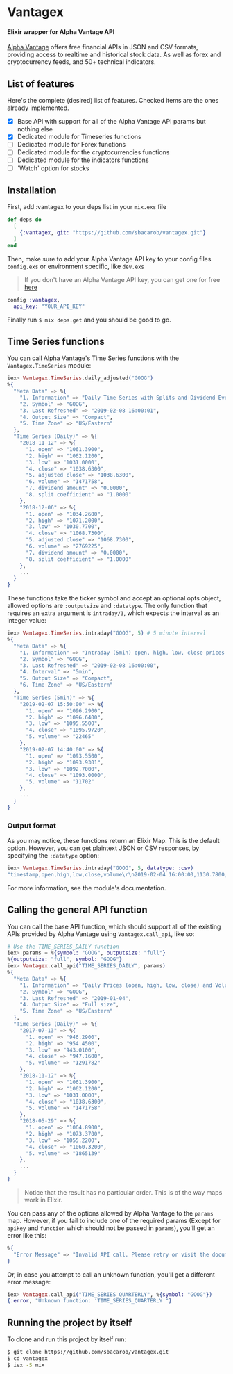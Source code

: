 # Vantagex

#### Elixir wrapper for Alpha Vantage API

[Alpha Vantage](https://alphavantage.co) offers free financial APIs in JSON and CSV formats, providing access to realtime and historical stock data. As well as forex and cryptocurrency feeds, and 50+ technical indicators.

## List of features

Here's the complete (desired) list of features. Checked items are the ones already implemented.

- [x] Base API with support for all of the Alpha Vantage API params but nothing else
- [x] Dedicated module for Timeseries functions
- [ ] Dedicated module for Forex functions
- [ ] Dedicated module for the cryptocurrencies functions
- [ ] Dedicated module for the indicators functions
- [ ] 'Watch' option for stocks

## Installation

First, add :vantagex to your deps list in your `mix.exs` file

```elixir
def deps do
  [
    {:vantagex, git: "https://github.com/sbacarob/vantagex.git"}
  ]
end
```

Then, make sure to add your Alpha Vantage API key to your config files `config.exs` or environment specific, like `dev.exs`

> If you don't have an Alpha Vantage API key, you can get one for free [here](https://www.alphavantage.co/support/#api-key)

```elixir
config :vantagex,
  api_key: "YOUR_API_KEY"
```

Finally run `$ mix deps.get` and you should be good to go.

## Time Series functions

You can call Alpha Vantage's Time Series functions with the `Vantagex.TimeSeries` module:

```elixir
iex> Vantagex.TimeSeries.daily_adjusted("GOOG")
%{
  "Meta Data" => %{
    "1. Information" => "Daily Time Series with Splits and Dividend Events",
    "2. Symbol" => "GOOG",
    "3. Last Refreshed" => "2019-02-08 16:00:01",
    "4. Output Size" => "Compact",
    "5. Time Zone" => "US/Eastern"
  },
  "Time Series (Daily)" => %{
    "2018-11-12" => %{
      "1. open" => "1061.3900",
      "2. high" => "1062.1200",
      "3. low" => "1031.0000",
      "4. close" => "1038.6300",
      "5. adjusted close" => "1038.6300",
      "6. volume" => "1471758",
      "7. dividend amount" => "0.0000",
      "8. split coefficient" => "1.0000"
    },
    "2018-12-06" => %{
      "1. open" => "1034.2600",
      "2. high" => "1071.2000",
      "3. low" => "1030.7700",
      "4. close" => "1068.7300",
      "5. adjusted close" => "1068.7300",
      "6. volume" => "2769225",
      "7. dividend amount" => "0.0000",
      "8. split coefficient" => "1.0000"
    },
    ...
  }
}
```

These functions take the ticker symbol and accept an optional opts object, allowed options are `:outputsize` and `:datatype`. The only function that requires an extra argument is `intraday/3`, which expects the interval as an integer value:

```elixir
iex> Vantagex.TimeSeries.intraday("GOOG", 5) # 5 minute interval
%{
  "Meta Data" => %{
    "1. Information" => "Intraday (5min) open, high, low, close prices and volume",
    "2. Symbol" => "GOOG",
    "3. Last Refreshed" => "2019-02-08 16:00:00",
    "4. Interval" => "5min",
    "5. Output Size" => "Compact",
    "6. Time Zone" => "US/Eastern"
  },
  "Time Series (5min)" => %{
    "2019-02-07 15:50:00" => %{
      "1. open" => "1096.2900",
      "2. high" => "1096.6400",
      "3. low" => "1095.5500",
      "4. close" => "1095.9720",
      "5. volume" => "22465"
    },
    "2019-02-07 14:40:00" => %{
      "1. open" => "1093.5500",
      "2. high" => "1093.9301",
      "3. low" => "1092.7000",
      "4. close" => "1093.0000",
      "5. volume" => "11702"
    },
    ...
  }
}
```

### Output format

As you may notice, these functions return an Elixir Map. This is the default option. However, you can get plaintext JSON or CSV responses, by specifying the `:datatype` option:

```elixir
iex> Vantagex.TimeSeries.intraday("GOOG", 5, datatype: :csv)
"timestamp,open,high,low,close,volume\r\n2019-02-04 16:00:00,1130.7800,1132.4301,1130.5000,1132.4301,122109\r\n2019-02-04 15:55:00,1129.9800,1130.7900,1129.3140,1130.4685,52596\r\n2019-02-04 15:50:00,1129.2600,1130.2520,1128.8500,1129.8600,50110\r\n2019-02-04 15:45:00,1126.7550,1129.4750,1126.7550,1129.4100,33314\r\n2019-02-04 15:40:00,1127.7600,1127.7600,1125.3700,1126.4900,42554\r\n2019-02-04 15:35:00,1130.2900,1130.2900,1127.7006,1127.7006,36706\r\n2019-02-04 15:30:00,1131.1500,1131.5450,1130.3400,1130.6600,17684\r\n2019-02-04 15:25:00,1131.5900,1132.0100,1130.6899,1130.9900,20110\r\n2019-02-04 15:20:00,1130.7800,1131.7999,1130.7130,1131.3280,19301\r\n2019-02-04 15:15:00,1129.8400,1131.5500,1129.8400,1130.5072,36392\r\n2019-02-04 15:10:00,1129.0200,1130.1187,1128.0400,1130.1187,25009\r\n2019-02-04 15:05:00,1129.9000,1129.9998,1128.9301,1129.1600,15658\r\n2019-02-04 15:00:00,1130.0000,1130.4399,1129.7700,1130.0699,21459\r\n2019-02-04 14:55:00,1128.5500,1129.9000,1128.5500,1129.9000,41086\r\n2019-02-04 14:50:00,1128.8400,1128.9718,1127.8025,1128.3900,14609\r\n2019-02-04 14:45:00,1127.6191,1129.0000,1127.6191,1128.5900,12154\r\n..."
```

For more information, see the module's documentation.

## Calling the general API function

You can call the base API function, which should support all of the existing APIs provided by Alpha Vantage using `Vantagex.call_api`, like so:

```elixir
# Use the TIME_SERIES_DAILY function
iex> params = %{symbol: "GOOG", outputsize: "full"}
%{outputsize: "full", symbol: "GOOG"}
iex> Vantagex.call_api("TIME_SERIES_DAILY", params)
%{
  "Meta Data" => %{
    "1. Information" => "Daily Prices (open, high, low, close) and Volumes",
    "2. Symbol" => "GOOG",
    "3. Last Refreshed" => "2019-01-04",
    "4. Output Size" => "Full size",
    "5. Time Zone" => "US/Eastern"
  },
  "Time Series (Daily)" => %{
    "2017-07-13" => %{
      "1. open" => "946.2900",
      "2. high" => "954.4500",
      "3. low" => "943.0100",
      "4. close" => "947.1600",
      "5. volume" => "1291782"
    },
    "2018-11-12" => %{
      "1. open" => "1061.3900",
      "2. high" => "1062.1200",
      "3. low" => "1031.0000",
      "4. close" => "1038.6300",
      "5. volume" => "1471758"
    },
    "2018-05-29" => %{
      "1. open" => "1064.8900",
      "2. high" => "1073.3700",
      "3. low" => "1055.2200",
      "4. close" => "1060.3200",
      "5. volume" => "1865139"
    },
    ...
  }
}
```
> Notice that the result has no particular order. This is of the way maps work in Elixir.

You can pass any of the options allowed by Alpha Vantage to the `params` map. However, if you fail to include one of the required params (Except for `apikey` and `function` which should not be passed in `params`), you'll get an error like this:

```elixir
%{
  "Error Message" => "Invalid API call. Please retry or visit the documentation (https://www.alphavantage.co/documentation/) for TIME_SERIES_DAILY."
}
```

Or, in case you attempt to call an unknown function, you'll get a different error message:

```elixir
iex> Vantagex.call_api("TIME_SERIES_QUARTERLY", %{symbol: "GOOG"})
{:error, "Unknown function: 'TIME_SERIES_QUARTERLY'"}
```

## Running the project by itself

To clone and run this project by itself run:

```bash
$ git clone https://github.com/sbacarob/vantagex.git
$ cd vantagex
$ iex -S mix
```

